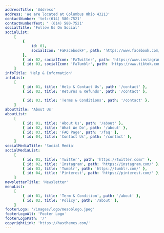 ```yaml
---
addressTitle: 'Address'
address: 'We are located at Columbus Ohio 43213'
contactNumber: 'tel:(614) 580-7521'
contactNumberText: ' (614) 580-7521'
socialTitle: 'Follow Us On Social'
socialList:
    [
        {
            id: 01,
            socialIcon: 'FaFacebookF', path: 'https://www.facebook.com/mesobinternational',
        },
        { id: 02, socialIcon: 'FaTwitter', path: 'https://www.instagram.com/mesob_international/' },
        { id: 03, socialIcon: 'FaTumblr', path: 'https://www.tiktok.com/@mesob_store?lang=en' },
    ]
infoTitle: 'Help & Information'
infoList:
    [
        { id: 01, title: 'Help & Contact Us', path: '/contact' },
        { id: 02, title: 'Returns & Refunds', path: '/contact' },
      
        { id: 03, title: 'Terms & Conditions', path: '/contact' },
    ]
aboutTitle: 'About Us'
aboutList:
    [
        { id: 01, title: 'About Us', path: '/about' },
        { id: 02, title: 'What We Do', path: '/about' },
        { id: 03, title: 'FAQ Page', path: '/faq' },
        { id: 04, title: 'Contact Us', path: '/contact' },
    ]
socialMediaTitle: 'Social Media'
socialMediaList:
    [
        { id: 01, title: 'Twitter', path: 'https://twitter.com/' },
        { id: 02, title: 'Instagram', path: 'https://instagram.com/' },
        { id: 03, title: 'Tumblr', path: 'https://tumblr.com/' },
        { id: 04, title: 'Pinterest', path: 'https://pinterest.com/' },
    ]
newsletterTitle: 'Newsletter'
menuList:
    [
        { id: 01, title: 'Term & Condition', path: '/about' },
        { id: 02, title: 'Policy', path: '/about' },
    ]
footerLogo: '/images/logo/mesoblogo.jpeg'
footerLogoAlt: 'Footer Logo'
footerLogoPath: '/'
copyrightLink: 'https://hasthemes.com/'
---
```

